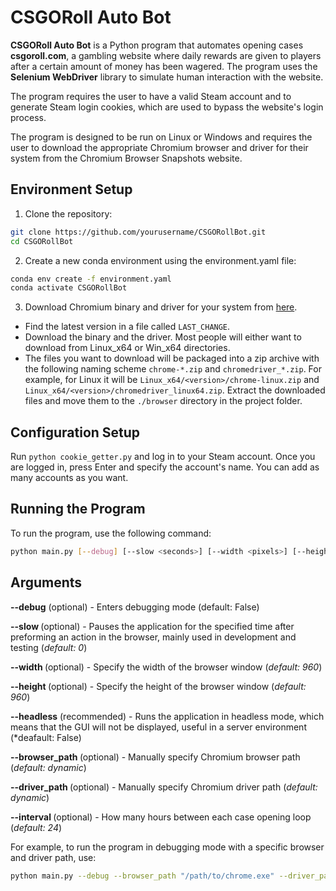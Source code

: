 # CSGORoll Auto Bot
**CSGORoll Auto Bot** is a Python program that automates opening cases **csgoroll.com**, a gambling website where daily rewards are given to players after a certain amount of money has been wagered. The program uses the **Selenium WebDriver** library to simulate human interaction with the website.

The program requires the user to have a valid Steam account and to generate Steam login cookies, which are used to bypass the website's login process.

The program is designed to be run on Linux or Windows and requires the user to download the appropriate Chromium browser and driver for their system from the Chromium Browser Snapshots website.

## Environment Setup

1. Clone the repository:

```bash
git clone https://github.com/yourusername/CSGORollBot.git
cd CSGORollBot
```

2. Create a new conda environment using the environment.yaml file:
```bash
conda env create -f environment.yaml
conda activate CSGORollBot
```

3. Download Chromium binary and driver for your system from [here](https://commondatastorage.googleapis.com/chromium-browser-snapshots/index.html).

- Find the latest version in a file called `LAST_CHANGE`.
- Download the binary and the driver. Most people will either want to download from Linux_x64 or Win_x64 directories.
- The files you want to download will be packaged into a zip archive with the following naming scheme `chrome-*.zip` and `chromedriver_*.zip`. For example, for Linux it will be `Linux_x64/<version>/chrome-linux.zip` and `Linux_x64/<version>/chromedriver_linux64.zip`.
Extract the downloaded files and move them to the `./browser` directory in the project folder.

## Configuration Setup

Run `python cookie_getter.py` and log in to your Steam account. Once you are logged in, press Enter and specify the account's name. You can add as many accounts as you want.

## Running the Program

To run the program, use the following command:

```bash
python main.py [--debug] [--slow <seconds>] [--width <pixels>] [--height <pixels>] [--headless] [--browser_path <path>] [--driver_path <path>] [--interval <hours>]
```

## Arguments

**--debug** (optional) - Enters debugging mode (default: False)

**--slow <seconds>** (optional) - Pauses the application for the specified time after preforming an action in the browser, mainly used in development and testing (*default: 0*)

**--width <pixels>** (optional) - Specify the width of the browser window (*default: 960*)

**--height <pixels>** (optional) - Specify the height of the browser window (*default: 960*)

**--headless** (recommended) - Runs the application in headless mode, which means that the GUI will not be displayed, useful in a server environment (*deafault: False)

**--browser_path <path>** (optional) - Manually specify Chromium browser path (*default: dynamic*)

**--driver_path <path>** (optional) - Manually specify Chromium driver path (*default: dynamic*)

**--interval <hours>** (optional) - How many hours between each case opening loop (*default: 24*)

For example, to run the program in debugging mode with a specific browser and driver path, use:

```bash
python main.py --debug --browser_path "/path/to/chrome.exe" --driver_path "/path/to/chromedriver"
```